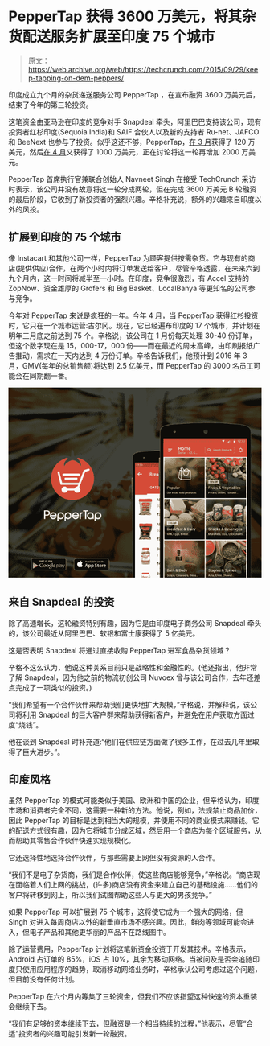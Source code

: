 # PepperTap 获得 3600 万美元，将其杂货配送服务扩展至印度 75 个城市 

> 原文：<https://web.archive.org/web/https://techcrunch.com/2015/09/29/keep-tapping-on-dem-peppers/>

印度成立九个月的杂货递送服务公司 PepperTap ，在宣布融资 3600 万美元后，结束了今年的第三轮投资。

这笔资金由亚马逊在印度的竞争对手 Snapdeal 牵头，阿里巴巴支持该公司，现有投资者红杉印度(Sequoia India)和 SAIF 合伙人以及新的支持者 Ru-net、JAFCO 和 BeeNext 也参与了投资。似乎这还不够，PepperTap，[在 3 月](https://web.archive.org/web/20230214185103/https://techcrunch.com/2015/03/10/peppertap/)获得了 120 万美元，然后[在 4 月](https://web.archive.org/web/20230214185103/https://techcrunch.com/2015/04/14/peppertap-seriesa/)又获得了 1000 万美元，正在讨论将这一轮再增加 2000 万美元。

PepperTap 首席执行官兼联合创始人 Navneet Singh 在接受 TechCrunch 采访时表示，该公司并没有故意将这一轮分成两轮，但在完成 3600 万美元 B 轮融资的最后阶段，它收到了新投资者的强烈兴趣。辛格补充说，额外的兴趣来自印度以外的风投。

## 扩展到印度的 75 个城市

像 Instacart 和其他公司一样，PepperTap 为顾客提供按需杂货。它与现有的商店(提供供应)合作，在两个小时内将订单发送给客户，尽管辛格透露，在未来六到九个月内，这一时间将减半至一小时。在印度，竞争很激烈，有 Accel 支持的 ZopNow、资金雄厚的 Grofers 和 Big Basket、LocalBanya 等更知名的公司参与竞争。

今年对 PepperTap 来说是疯狂的一年。今年 4 月，当 PepperTap 获得红杉投资时，它只在一个城市运营:古尔冈。现在，它已经遍布印度的 17 个城市，并计划在明年三月底之前达到 75 个。辛格说，该公司在 1 月份每天处理 30-40 份订单，但这个数字现在是 15，000-17，000 份——而在最近的周末高峰，由印刷报纸广告推动，需求在一天内达到 4 万份订单。辛格告诉我们，他预计到 2016 年 3 月，GMV(每年的总销售额)将达到 2.5 亿美元，而 PepperTap 的 3000 名员工可能会在同期翻一番。

![android_1280](img/0a6c9f72151353931d4371b7d07973db.png)

## 来自 Snapdeal 的投资

除了高速增长，这轮融资特别有趣，因为它是由印度电子商务公司 Snapdeal 牵头的，该公司最近从阿里巴巴、软银和富士康获得了 5 亿美元。

这是否表明 Snapdeal 将通过直接收购 PepperTap 进军食品杂货领域？

辛格不这么认为，他说这种关系目前只是战略性和金融性的。(他还指出，他非常了解 Snapdeal，因为他之前的物流初创公司 Nuvoex 曾与该公司合作，去年还差点完成了一项类似的投资。)

“我们希望有一个合作伙伴来帮助我们更快地扩大规模，”辛格说，并解释说，该公司将利用 Snapdeal 的巨大客户群来帮助获得新客户，并避免在用户获取方面过度“烧钱”。

他在谈到 Snapdeal 时补充道:“他们在供应链方面做了很多工作，在过去几年里取得了巨大进步。”。

## 印度风格

虽然 PepperTap 的模式可能类似于美国、欧洲和中国的企业，但辛格认为，印度市场和消费者完全不同，这需要一种新的方法。他说，例如，法规禁止商品加价，因此 PepperTap 的目标是达到相当大的规模，并使用不同的商业模式来赚钱。它的配送方式很有趣，因为它将城市分成区域，然后用一个商店为每个区域服务，从而帮助其零售合作伙伴快速实现规模化。

它还选择性地选择合作伙伴，与那些需要上网但没有资源的人合作。

“我们不是电子杂货商，我们是合作伙伴，使这些商店能够竞争，”辛格说。“商店现在面临着人们上网的挑战，(许多)商店没有资金来建立自己的基础设施……他们的客户将转移到网上，所以我们试图帮助这些人与更大的男孩竞争。”

如果 PepperTap 可以扩展到 75 个城市，这将使它成为一个强大的网络，但 Singh 对进入每周商店以外的新垂直市场不感兴趣。因此，鲜肉等领域可能会进入，但电子产品和其他更华丽的产品不在路线图中。

除了运营费用，PepperTap 计划将这笔新资金投资于开发其技术。辛格表示，Android 占订单的 85%，iOS 占 10%，其余为移动网络。当被问及是否会追随印度只使用应用程序的趋势，取消移动网络业务时，辛格承认公司考虑过这个问题，但目前没有任何计划。

PepperTap 在六个月内筹集了三轮资金，但我们不应该指望这种快速的资本重装会继续下去。

“我们有足够的资本继续下去，但融资是一个相当持续的过程，”他表示，尽管“合适”投资者的兴趣可能引发新一轮融资。